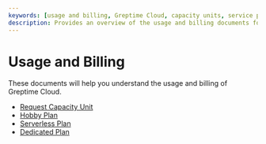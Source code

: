 ```yaml
---
keywords: [usage and billing, Greptime Cloud, capacity units, service plans, billing guides]
description: Provides an overview of the usage and billing documents for Greptime Cloud, including links to detailed guides on various plans and capacity units.
---
```


# Usage and Billing

These documents will help you understand the usage and billing of Greptime Cloud.

- [Request Capacity Unit](request-capacity-unit.md)
- [Hobby Plan](hobby.md)
- [Serverless Plan](serverless.md)
- [Dedicated Plan](dedicated.md)
